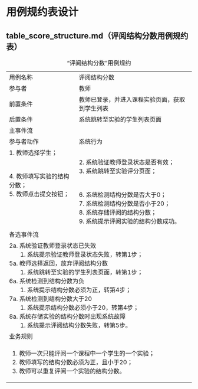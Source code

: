 # 用例规约表设计

## table_score_structure.md（评阅结构分数用例规约表）

<table>
    <caption>“评阅结构分数”用例规约</caption>
    <tr>
        <td>用例名称</td>
        <td>评阅结构分数</td>
    </tr>
    <tr>
        <td>参与者</td>
        <td>教师</td>
    </tr>
    <tr>
        <td>前置条件</td>
        <td>教师已登录，并进入课程实验页面，获取到学生列表</td>
    </tr>
    <tr>
        <td>后置条件</td>
        <td>系统跳转至实验的学生列表页面</td>
    </tr>
    <tr>
        <td colspan="2">主事件流</td>
    </tr>
    <tr>
        <td>参与者动作</td>
        <td>系统行为</td>
    </tr>
    <tr>
        <td>
            1. 教师选择学生；<br><br><br>
            4. 教师填写实验的结构分数；<br>
            5. 教师点击提交按钮；<br><br><br><br><br>
        </td>
        <td>
            <br>
            2. 系统验证教师登录状态是否有效；<br>
            3. 系统跳转至实验评分页面；<br><br><br>
            6. 系统检测结构分数是否大于0；<br>
            7. 系统检测结构分数是否小于20；<br>
            8. 系统存储评阅的结构分数；<br>
            9. 系统提示评阅实验的结构分数成功。
        </td>
    </tr>
    <tr>
        <td colspan="2">备选事件流</td>
    </tr>
    <tr>
        <td colspan="2">
            2a. 系统验证教师登录状态已失效<br>
                &nbsp&nbsp&nbsp&nbsp&nbsp&nbsp
                1. 系统提示验证教师登录状态失败，转第1步；<br>
            5a. 教师选择返回，放弃评阅结构分数<br>
                &nbsp&nbsp&nbsp&nbsp&nbsp&nbsp
                1. 系统跳转至实验的学生列表页面，转第1步；<br>
            6a. 系统检测到结构分数为负<br>
                &nbsp&nbsp&nbsp&nbsp&nbsp&nbsp
                1. 系统提示结构分数必须为正，转第4步；<br>
            7a. 系统检测到结构分数大于20<br>
                &nbsp&nbsp&nbsp&nbsp&nbsp&nbsp
                1. 系统提示结构分数必须小于20，转第4步；<br>
            8a. 系统存储实验的结构分数时出现系统故障<br>
                &nbsp&nbsp&nbsp&nbsp&nbsp&nbsp
                1. 系统提示评阅结构分数失败，转第5步。
        </td>
    </tr>
    <tr>
        <td colspan="2">业务规则</td>
    </tr>
    <tr>
        <td colspan="2">
            <ol>
                <li>教师一次只能评阅一个课程中一个学生的一个实验；</li>
                <li>教师填写的结构分数必须为正，且小于20；</li>
                <li>教师可以重复评阅一个实验的结构分数。</li>
            </ol>
        </td>
    </tr>
</table>